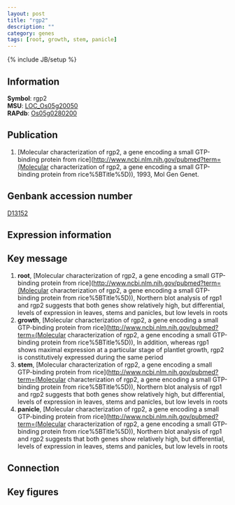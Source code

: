 ```yaml
---
layout: post
title: "rgp2"
description: ""
category: genes
tags: [root, growth, stem, panicle]
---
```

{% include JB/setup %}

## Information
__Symbol__: rgp2  
__MSU__: [LOC_Os05g20050](http://rice.plantbiology.msu.edu/cgi-bin/ORF_infopage.cgi?orf=LOC_Os05g20050)  
__RAPdb__: [Os05g0280200](http://rapdb.dna.affrc.go.jp/viewer/gbrowse_details/irgsp1?name=Os05g0280200)  

## Publication
1. [Molecular characterization of rgp2, a gene encoding a small GTP-binding protein from rice](http://www.ncbi.nlm.nih.gov/pubmed?term=(Molecular characterization of rgp2, a gene encoding a small GTP-binding protein from rice%5BTitle%5D)), 1993, Mol Gen Genet.

## Genbank accession number
[D13152](http://www.ncbi.nlm.nih.gov/nuccore/D13152)

## Expression information

## Key message
1. __root__, [Molecular characterization of rgp2, a gene encoding a small GTP-binding protein from rice](http://www.ncbi.nlm.nih.gov/pubmed?term=(Molecular characterization of rgp2, a gene encoding a small GTP-binding protein from rice%5BTitle%5D)),  Northern blot analysis of rgp1 and rgp2 suggests that both genes show relatively high, but differential, levels of expression in leaves, stems and panicles, but low levels in roots
2. __growth__, [Molecular characterization of rgp2, a gene encoding a small GTP-binding protein from rice](http://www.ncbi.nlm.nih.gov/pubmed?term=(Molecular characterization of rgp2, a gene encoding a small GTP-binding protein from rice%5BTitle%5D)),  In addition, whereas rgp1 shows maximal expression at a particular stage of plantlet growth, rgp2 is constitutively expressed during the same period
3. __stem__, [Molecular characterization of rgp2, a gene encoding a small GTP-binding protein from rice](http://www.ncbi.nlm.nih.gov/pubmed?term=(Molecular characterization of rgp2, a gene encoding a small GTP-binding protein from rice%5BTitle%5D)),  Northern blot analysis of rgp1 and rgp2 suggests that both genes show relatively high, but differential, levels of expression in leaves, stems and panicles, but low levels in roots
4. __panicle__, [Molecular characterization of rgp2, a gene encoding a small GTP-binding protein from rice](http://www.ncbi.nlm.nih.gov/pubmed?term=(Molecular characterization of rgp2, a gene encoding a small GTP-binding protein from rice%5BTitle%5D)),  Northern blot analysis of rgp1 and rgp2 suggests that both genes show relatively high, but differential, levels of expression in leaves, stems and panicles, but low levels in roots

## Connection

## Key figures


